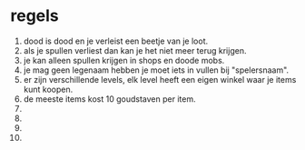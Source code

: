 # regels

1. dood is dood en je verleist een beetje van je loot.
2. als je spullen verliest dan kan je het niet meer terug krijgen.
3. je kan alleen spullen krijgen in shops en doode mobs.
4. je mag geen legenaam hebben je moet iets in vullen bij "spelersnaam".
5. er zijn verschillende levels, elk level heeft een eigen winkel waar je items kunt koopen.
6. de meeste items kost 10 goudstaven per item.
7. 
8. 
9. 
10. 
